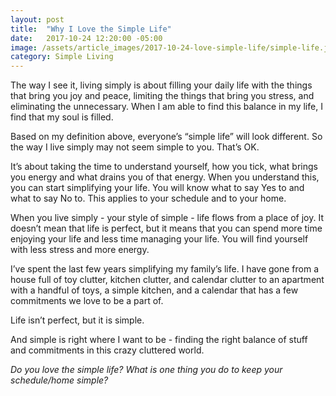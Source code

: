```yaml
---
layout: post
title:  "Why I Love the Simple Life"
date:   2017-10-24 12:20:00 -05:00
image: /assets/article_images/2017-10-24-love-simple-life/simple-life.jpg
category: Simple Living
---
```


The way I see it, living simply is about filling your daily life with the things that bring you joy and peace, limiting the things that bring you stress, and eliminating the unnecessary. When I am able to find this balance in my life, I find that my soul is filled.

Based on my definition above, everyone’s “simple life” will look different. So the way I live simply may not seem simple to you. That’s OK.

It’s about taking the time to understand yourself, how you tick, what brings you energy and what drains you of that energy. When you understand this, you can start simplifying your life. You will know what to say Yes to and what to say No to. This applies to your schedule and to your home.

When you live simply - your style of simple - life flows from a place of joy. It doesn’t mean that life is perfect, but it means that you can spend more time enjoying your life and less time managing your life. You will find yourself with less stress and more energy.

I’ve spent the last few years simplifying my family’s life. I have gone from a house full of toy clutter, kitchen clutter, and calendar clutter to an apartment with a handful of toys, a simple kitchen, and a calendar that has a few commitments we love to be a part of.

Life isn’t perfect, but it is simple.

And simple is right where I want to be - finding the right balance of stuff and commitments in this crazy cluttered world.  

_Do you love the simple life? What is one thing you do to keep your schedule/home simple?_
